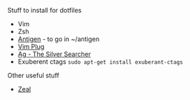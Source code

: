 Stuff to install for dotfiles

- Vim
- Zsh
- [Antigen](https://github.com/zsh-users/antigen) - to go in ~/antigen
- [Vim Plug](https://github.com/junegunn/vim-plug)
- [Ag - The Silver Searcher](https://github.com/ggreer/the_silver_searcher)
- Exuberent ctags `sudo apt-get install exuberant-ctags`

Other useful stuff

- [Zeal](https://zealdocs.org/)
